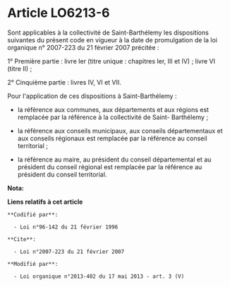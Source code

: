 # Article LO6213-6

Sont applicables à la collectivité de Saint-Barthélemy les dispositions suivantes du présent code en vigueur à la date de
promulgation de la loi organique n° 2007-223 du 21 février 2007 précitée : 

1° Première partie : livre Ier (titre unique : chapitres Ier, III et IV) ; livre VI (titre II) ; 

2° Cinquième partie : livres IV, VI et VII. 

Pour l'application de ces dispositions à Saint-Barthélemy :

- la référence aux communes, aux départements et aux régions est remplacée par la référence à la collectivité de Saint-
Barthélemy ;

- la référence aux conseils municipaux, aux conseils départementaux et aux conseils régionaux est remplacée par la référence
au conseil territorial ;

- la référence au maire, au président du conseil départemental et au président du conseil régional est remplacée par la
référence au président du conseil territorial.

**Nota:**



**Liens relatifs à cet article**

	**Codifié par**:

	  - Loi n°96-142 du 21 février 1996

	**Cite**:

	  - Loi n°2007-223 du 21 février 2007

	**Modifié par**:

	  - Loi organique n°2013-402 du 17 mai 2013 - art. 3 (V)
